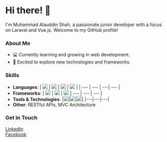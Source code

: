 # Hi there! 👋

I'm Muhammad Alauddin Shah, a passionate junior developer with a focus on Laravel and Vue.js. Welcome to my GitHub profile!

<!-- Stats
[![Anurag's GitHub stats](https://github-readme-stats.vercel.app/api?username=alauddin3604)](https://github.com/anuraghazra/github-readme-stats)
-->

### About Me
- 💻 Currently learning and growing in web development.
- 🌱 Excited to explore new technologies and frameworks.

### Skills
- **Languages**:
  | <img src="https://img.shields.io/badge/HTML5-E34F26?style=for-the-badge&logo=html5&logoColor=white" /> | <img src="https://img.shields.io/badge/CSS3-1572B6?style=for-the-badge&logo=css3&logoColor=white" /> | <img src="https://img.shields.io/badge/JavaScript-323330?style=for-the-badge&logo=javascript&logoColor=F7DF1E" /> | <img src="https://img.shields.io/badge/PHP-777BB4?style=for-the-badge&logo=php&logoColor=white" /> |
  | --- | --- | ---| --- |
- **Frameworks**:
  | <img src="https://img.shields.io/badge/Laravel-FF2D20?style=for-the-badge&logo=laravel&logoColor=white" /> | <img src="https://img.shields.io/badge/Vue%20js-35495E?style=for-the-badge&logo=vuedotjs&logoColor=4FC08D" /> | <img src="https://img.shields.io/badge/react-%2320232a.svg?style=for-the-badge&logo=react&logoColor=%2361DAFB" />
  | --- | --- | --- |
- **Tools & Technologies**:
  |<img src="https://img.shields.io/badge/GIT-E44C30?style=for-the-badge&logo=git&logoColor=white" />|<img src="https://img.shields.io/badge/npm-CB3837?style=for-the-badge&logo=npm&logoColor=white" />|<img src="https://img.shields.io/badge/Composer-885630?style=for-the-badge&logo=Composer&logoColor=white" />|
  |---|---|---|
- **Other**: RESTful APIs, MVC Architecture

<!-- 
### Projects
Here are a few projects I'm proud of:

Project Name - Brief description of the project.
Project Name - Brief description of the project.
Project Name - Brief description of the project.
Feel free to check out my repositories for more!
-->

### Get in Touch
<div class="badge-base LI-profile-badge" data-locale="en_US" data-size="medium" data-theme="light" data-type="HORIZONTAL" data-vanity="muhammad-alauddin-shah" data-version="v1"><a class="badge-base__link LI-simple-link" href="https://my.linkedin.com/in/muhammad-alauddin-shah?trk=profile-badge">LinkedIn</a></div>
<a href="https://www.facebook.com/alauddin3604">Facebook</a>
<a href="">
